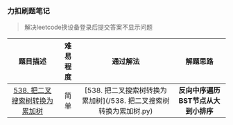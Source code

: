### 力扣刷题笔记
>  解决leetcode换设备登录后提交答案不显示问题

| 题目描述 | 难易程度 | 通过解法 | 解题思路 | 
| :----: | :----: | :----: | :----: |
| [538. 把二叉搜索树转换为累加树](https://leetcode-cn.com/problems/convert-bst-to-greater-tree/) |  简单 | [538. 把二叉搜索树转换为累加树](/538. 把二叉搜索树转换为累加树.py) | **反向中序遍历BST节点从大到小排序** |
